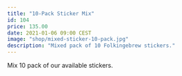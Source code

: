 ```yaml
---
title: "10-Pack Sticker Mix"
id: 104
price: 135.00
date: 2021-01-06 09:00 CEST
image: "shop/mixed-sticker-10-pack.jpg"
description: "Mixed pack of 10 Folkingebrew stickers."
---
```


Mix 10 pack of our available stickers.
